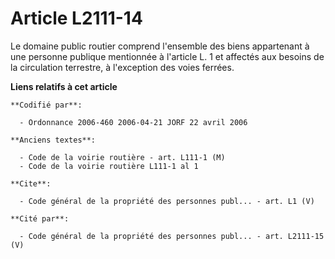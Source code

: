 # Article L2111-14

Le domaine public routier comprend l'ensemble des biens appartenant à une personne publique mentionnée à l'article L. 1 et
affectés aux besoins de la circulation terrestre, à l'exception des voies ferrées.

**Liens relatifs à cet article**

	**Codifié par**:

	  - Ordonnance 2006-460 2006-04-21 JORF 22 avril 2006

	**Anciens textes**:

	  - Code de la voirie routière - art. L111-1 (M)
	  - Code de la voirie routière L111-1 al 1

	**Cite**:

	  - Code général de la propriété des personnes publ... - art. L1 (V)

	**Cité par**:

	  - Code général de la propriété des personnes publ... - art. L2111-15 (V)
